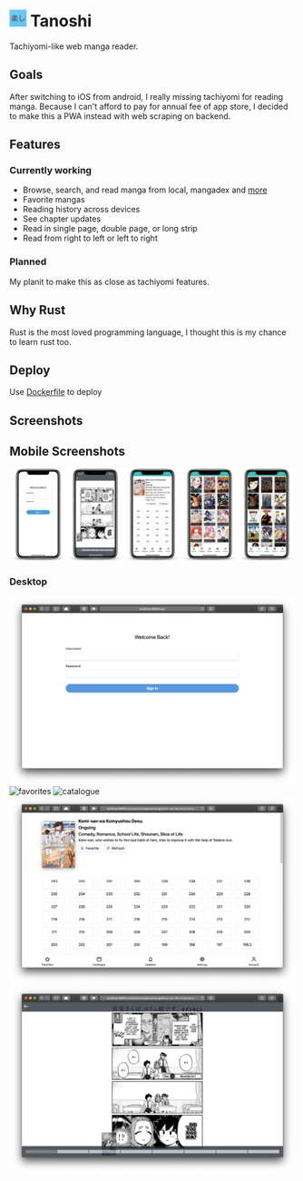# <img src="tanoshi-web/static/apple-touch-icon.png" alt="" width="30" height=30/> Tanoshi
Tachiyomi-like web manga reader.

## Goals
After switching to iOS from android, I really missing tachiyomi for reading manga.
Because I can't afford to pay for annual fee of app store, 
I decided to make this a PWA instead with web scraping on backend.

## Features
### Currently working
- Browse, search, and read manga from local, mangadex and [more](https://github.com/fadhlika/tanoshi-extensions)
- Favorite mangas
- Reading history across devices
- See chapter updates
- Read in single page, double page, or long strip
- Read from right to left or left to right

### Planned
My planit to make this as close as tachiyomi features.

## Why Rust
Rust is the most loved programming language, I thought this is my chance to learn rust too.

## Deploy
Use [Dockerfile](Dockerfile) to deploy

## Screenshots
## Mobile Screenshots
![favorites](screenshots/mobile.png)

### Desktop
![login](screenshots/login.png)
![favorites](screenshots/favorites.png)
![catalogue](screenshots/catalogue.png)
![detail](screenshots/detail.png)
![reader](screenshots/reader.png)
